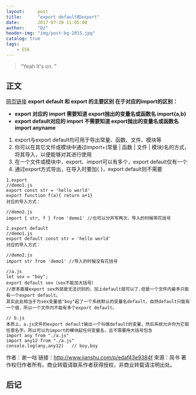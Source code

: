 ```yaml
---
layout:     post
title:      "export default和export"
date:       2017-07-28 11:05:00
author:     "Qz"
header-img: "img/post-bg-2015.jpg"
catalog: true
tags:
    - ES6
---
```


> “Yeah It's on. ”


## 正文
[网页链接](http://www.jianshu.com/p/edaf43e9384f)
<strong>export default 和 export 的主要区别 在于对应的import的区别：
* export 对应的 import 需要知道 export抛出的变量名或函数名 import{a,b}
* export default对应的 import 不需要知道 export抛出的变量名或函数名 import anyname
</strong>

1. export与export default均可用于导出常量、函数、文件、模块等
2. 你可以在其它文件或模块中通过import+(常量 | 函数 | 文件 | 模块)名的方式，将其导入，以便能够对其进行使用
3. 在一个文件或模块中，export、import可以有多个，export default仅有一个
4. 通过export方式导出，在导入时要加{ }，export default则不需要
```
1.export
//demo1.js
export const str = 'hello world'
export function f(a){ return a+1}
对应的导入方式：

//demo2.js
import { str, f } from 'demo1' //也可以分开写两次，导入的时候带花括号

2.export default
//demo1.js
export default const str = 'hello world'
对应的导入方式：

//demo2.js
import str from 'demo1' //导入的时候没有花括号
```
```
//a.js
let sex = "boy";
export default sex（sex不能加大括号）
//原本直接export sex外部是无法识别的，加上default就可以了.但是一个文件内最多只能有一个export default。
其实此处相当于为sex变量值"boy"起了一个系统默认的变量名default，自然default只能有一个值，所以一个文件内不能有多个export default。
```

```
// b.js
本质上，a.js文件的export default输出一个叫做default的变量，然后系统允许你为它取任意名字。所以可以为import的模块起任何变量名，且不需要用大括号包含
import any from "./a.js"
import any12 from "./a.js" 
console.log(any,any12)   // boy,boy
```


作者：谢一咕
链接：http://www.jianshu.com/p/edaf43e9384f
來源：简书
著作权归作者所有。商业转载请联系作者获得授权，非商业转载请注明出处。

## 后记


